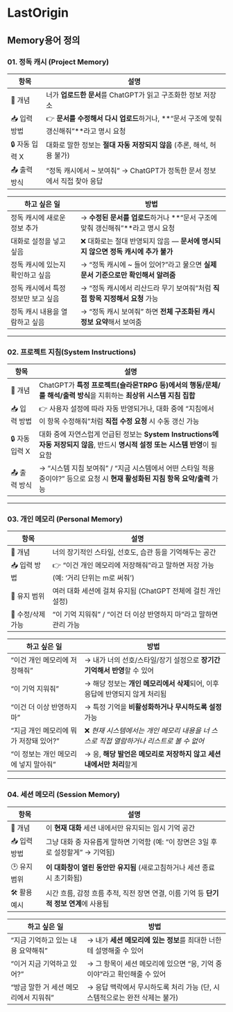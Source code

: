 # LastOrigin

## Memory용어 정의

### 01. 정독 캐시 (Project Memory)
| 항목         | 설명                                                          |
| ---------- | ----------------------------------------------------------- |
| 🧩 개념      | 너가 **업로드한 문서**를 ChatGPT가 읽고 구조화한 정보 저장소                           |
| 📥 입력 방법   | 👉 **문서를 수정해서 다시 업로드**하거나, \*\*“문서 구조에 맞춰 갱신해줘”\*\*라고 명시 요청 |
| 🔒 자동 입력 X | 대화로 말한 정보는 **절대 자동 저장되지 않음** (추론, 해석, 허용 불가)                |
| 📤 출력 방식   | “정독 캐시에서 \~ 보여줘” → ChatGPT가 정독한 문서 정보에서 직접 찾아 응답                  |

| 하고 싶은 일              | 방법                                                    |
| -------------------- | ----------------------------------------------------- |
| 정독 캐시에 새로운 정보 추가     | → **수정된 문서를 업로드**하거나 \*\*“문서 구조에 맞춰 갱신해줘”\*\*라고 명시 요청 |
| 대화로 설정을 넣고 싶음        | ❌ 대화로는 절대 반영되지 않음 — **문서에 명시되지 않으면 정독 캐시에 추가 불가**     |
| 정독 캐시에 있는지 확인하고 싶음   | → “정독 캐시에 \~ 들어 있어?”라고 물으면 **실제 문서 기준으로만 확인해서 알려줌**   |
| 정독 캐시에서 특정 정보만 보고 싶음 | → “정독 캐시에서 리산드라 무기 보여줘”처럼 **직접 항목 지정해서 요청** 가능        |
| 정독 캐시 내용을 열람하고 싶음    | → “정독 캐시 보여줘” 하면 **전체 구조화된 캐시 정보 요약**해서 보여줌           |

---

### 02. 프로젝트 지침(System Instructions)
| 항목         | 설명                                                                                     |
| ---------- | -------------------------------------------------------------------------------------- |
| 🧩 개념      | ChatGPT가 **특정 프로젝트(슬라몬TRPG 등)에서의 행동/문체/룰 해석/출력 방식**을 지휘하는 **최상위 시스템 지침 집합**            |
| 📥 입력 방법   | 👉 사용자 설정에 따라 자동 반영되거나, 대화 중에 “지침에서 이 항목 수정해줘”처럼 **직접 수정 요청** 시 수동 갱신 가능               |
| 🔒 자동 입력 X | 대화 중에 자연스럽게 언급된 정보는 **System Instructions에 자동 저장되지 않음**, 반드시 **명시적 설정 또는 시스템 반영**이 필요함 |
| 📤 출력 방식   | → “시스템 지침 보여줘” / “지금 시스템에서 어떤 스타일 적용 중이야?” 등으로 요청 시 **현재 활성화된 지침 항목 요약/출력** 가능         |

---

### 03. 개인 메모리 (Personal Memory)
| 항목          | 설명                                                   |
| ----------- | ---------------------------------------------------- |
| 🧩 개념       | 너의 장기적인 스타일, 선호도, 습관 등을 기억해두는 공간                     |
| 📥 입력 방법    | 👉 “이건 개인 메모리에 저장해줘”라고 말하면 저장 가능 (예: ‘거리 단위는 m로 써줘’) |
| 🔁 유지 범위    | 여러 대화 세션에 걸쳐 유지됨 (ChatGPT 전체에 걸친 개인 설정)              |
| 🔄 수정/삭제 가능 | “이 기억 지워줘” / “이건 더 이상 반영하지 마”라고 말하면 관리 가능            |

| 하고 싶은 일                 | 방법                                                  |
| ----------------------- | --------------------------------------------------- |
| “이건 개인 메모리에 저장해줘”       | → 내가 너의 선호/스타일/장기 설정으로 **장기간 기억해서 반영**할 수 있어        |
| “이 기억 지워줘”              | → 해당 정보는 **개인 메모리에서 삭제**되어, 이후 응답에 반영되지 않게 처리됨      |
| “이건 더 이상 반영하지 마”        | → 특정 기억을 **비활성화하거나 무시하도록 설정** 가능                    |
| “지금 개인 메모리에 뭐가 저장돼 있어?” | ❌ *현재 시스템에서는 개인 메모리 내용을 너 스스로 직접 열람하거나 리스트로 볼 수 없어* |
| “이 정보는 개인 메모리에 넣지 말아줘”  | → 응, **해당 발언은 메모리로 저장하지 않고 세션 내에서만 처리**할게           |

---

### 04. 세션 메모리 (Session Memory)
| 항목       | 설명                                                    |
| -------- | ----------------------------------------------------- |
| 🧩 개념    | 이 **현재 대화** 세션 내에서만 유지되는 임시 기억 공간                     |
| 📥 입력 방법 | 그냥 대화 중 자유롭게 말하면 기억함 (예: “이 장면은 3일 후로 설정할게” → 기억됨)    |
| 🕑 유지 범위 | **이 대화창이 열린 동안만 유지됨** (새로고침하거나 세션 종료 시 초기화됨)          |
| 🛠 활용 예시 | 시간 흐름, 감정 흐름 추적, 직전 장면 연결, 이름 기억 등 **단기적 정보 연계**에 사용됨 |

| 하고 싶은 일                | 방법                                           |
| ---------------------- | -------------------------------------------- |
| “지금 기억하고 있는 내용 요약해줘”   | → 내가 **세션 메모리에 있는 정보**를 최대한 너한테 설명해줄 수 있어    |
| “이거 지금 기억하고 있어?”       | → 그 항목이 세션 메모리에 있으면 “응, 기억 중이야”라고 확인해줄 수 있어  |
| “방금 말한 거 세션 메모리에서 지워줘” | → 응답 맥락에서 무시하도록 처리 가능 (단, 시스템적으로는 완전 삭제는 불가) |



